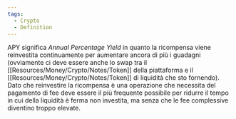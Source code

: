 ```yaml
---
tags:
  - Crypto
  - Definition
---
```



APY significa *Annual Percentage Yield* in quanto la ricompensa viene reinvestita continuamente per aumentare ancora di più i guadagni (ovviamente ci deve essere anche lo swap tra il [[Resources/Money/Crypto/Notes/Token]] della piattaforma e il [[Resources/Money/Crypto/Notes/Token]] di liquidità che sto fornendo).
Dato che reinvestire la ricompensa è una operazione che necessita del pagamento di fee deve essere il più frequente possibile per ridurre il tempo in cui della liquidità è ferma non investita, ma senza che le fee complessive diventino troppo elevate.